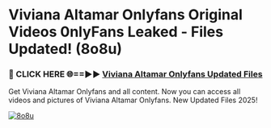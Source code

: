 # Viviana Altamar Onlyfans Original Videos 0nlyFans Leaked - Files Updated! (8o8u)

<h3>🔴 CLICK HERE 🌐==►► <a href="https://tinyurl.com/4seja8ks" rel="nofollow">Viviana Altamar Onlyfans Updated Files</a></h3>

Get Viviana Altamar Onlyfans and all content. Now you can access all videos and pictures of Viviana Altamar Onlyfans. New Updated Files 2025!

[![8o8u](https://i.imgur.com/EWjZXRe.gif)](https://tinyurl.com/4seja8ks)
